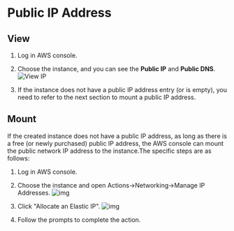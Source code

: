 # Public IP Address

## View

1. Log in AWS console.  

2. Choose the instance, and you can see the **Public IP** and **Public DNS**.
   ![View IP](https://libs.websoft9.com/Websoft9/DocsPicture/en/aws/aws-getip-websoft9.png)  

3. If the instance does not have a public IP address entry (or is empty), you need to refer to the next section to mount a public IP address.


## Mount

If the created instance does not have a public IP address, as long as there is a free (or newly purchased) public IP address, the AWS console can mount the public network IP address to the instance.The specific steps are as follows: 

1. Log in AWS console.  

2. Choose the instance and open Actions->Networking->Manage IP Addresses.
   ![img](https://libs.websoft9.com/Websoft9/DocsPicture/en/aws/aws-manageip-websoft9.png)

3. Click "Allocate an Elastic IP".
   ![img](https://libs.websoft9.com/Websoft9/DocsPicture/en/aws/aws-assignip-websoft9.png)

4. Follow the prompts to complete the action.